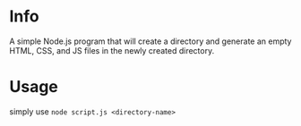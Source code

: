 # Info
A simple Node.js program that will create a directory and generate an empty HTML, CSS, and JS files in the newly created directory.

# Usage
simply use `node script.js <directory-name>` 
